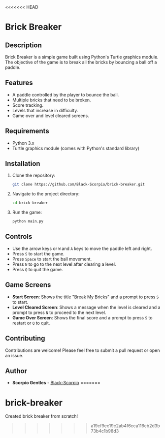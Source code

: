 <<<<<<< HEAD
# Brick Breaker

## Description

Brick Breaker is a simple game built using Python's Turtle graphics module. The objective of the game is to break all the bricks by bouncing a ball off a paddle.

## Features

- A paddle controlled by the player to bounce the ball.
- Multiple bricks that need to be broken.
- Score tracking.
- Levels that increase in difficulty.
- Game over and level cleared screens.

## Requirements

- Python 3.x
- Turtle graphics module (comes with Python's standard library)

## Installation

1. Clone the repository:

    ```sh
    git clone https://github.com/Black-Scorpio/brick-breaker.git
    ```

2. Navigate to the project directory:

    ```sh
    cd brick-breaker
    ```

3. Run the game:

    ```sh
    python main.py
    ```

## Controls

- Use the arrow keys or `W` and `A` keys to move the paddle left and right.
- Press `S` to start the game.
- Press `Space` to start the ball movement.
- Press `N` to go to the next level after clearing a level.
- Press `Q` to quit the game.

## Game Screens

- **Start Screen**: Shows the title "Break My Bricks" and a prompt to press `S` to start.
- **Level Cleared Screen**: Shows a message when the level is cleared and a prompt to press `N` to proceed to the next level.
- **Game Over Screen**: Shows the final score and a prompt to press `S` to restart or `Q` to quit.


## Contributing

Contributions are welcome! Please feel free to submit a pull request or open an issue.

## Author

- **Scorpio Gentles** - [Black-Scorpio](https://github.com/Black-Scorpio)
=======
# brick-breaker
Created brick breaker from scratch!
>>>>>>> a19cf9ec19c2ab4f6cca116cb2d3b73b4c1b98d3
